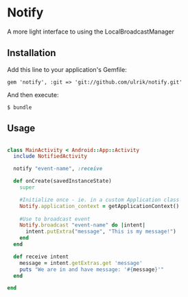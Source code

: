 # Notify

A more light interface to using the LocalBroadcastManager

## Installation

Add this line to your application's Gemfile:

    gem 'notify', :git => 'git://github.com/ulrik/notify.git'

And then execute:

    $ bundle

## Usage

```ruby

class MainActivity < Android::App::Activity  
  include NotifiedActivity

  notify "event-name", :receive

  def onCreate(savedInstanceState)
    super

    #Initialize once - ie. in a custom Application class 
    Notify.application_context = getApplicationContext()
  
    #Use to broadcast event
    Notify.broadcast "event-name" do |intent|
      intent.putExtra("message", "This is my message!")
    end
  end

  def receive intent
    message = intent.getExtras.get 'message'
    puts "We are in and have message: '#{message}'"
  end

end


```





